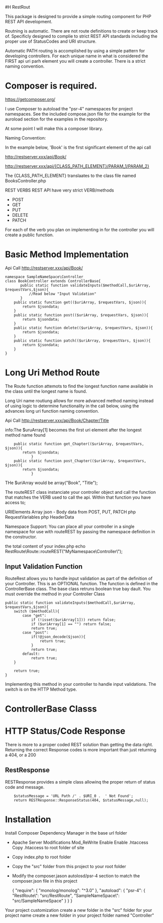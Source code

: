 #H RestRout

This package is designed to provide a simple routing component for PHP REST API development.

Routning is automatic. There are not route definitions to create or keep track of. Specificly
designed to complie to strict REST API standards including the proper use of StatusCodes and
URI structure.

Automatic PATH routing is accomplished by using a simple pattern for developing controllers.
For each unique name in what is considered the FIRST api uri parh element you will create a
controller. There is a strict naming convention.

Composer is required.
=====
https://getcomposer.org/

I use Composer to autoload the "psr-4" namespaces for project namespaces. See the included compose.json file for the example for the auroload section for the examples in the repository.

At some point I will make this a composer library.


Naming Convention:

In the example below, 'Book' is the first significant element of the api call

http://restserver.xxx/api/Book/

http://restserver.xxx/api/{CLASS_PATH_ELEMENT}/PARAM_1/PARAM_2}

The {CLASS_PATH_ELEMENT} translaates to the class file named BooksController.php


REST VERBS
REST API have very strict VERB/methods

- POST
- GET
- PUT
- DELETE
- PATCH

For each of the verb you plan on implementing in for the controller you will create a public function.

Basic Method Implementation
=====

Api Call
http://restserver.xxx/api/Book/

	namespace SampleNameSpace\Controller
	class BookController extends ControllerBase{
	       public static function validateInputs($methodCall,$uriArray, $requestVars,$json){
	       	   //Read below "Input Validation"
	       }
		public static function get(($uriArray, $requestVars, $json)){
			return $jsondata;
		}
		public static function post(($uriArray, $requestVars, $json)){
			return $jsondata;
		}
		public static function delete(($uriArray, $requestVars, $json)){
			return $jsondata;
		}
		public static function patch(($uriArray, $requestVars, $json)){
			return $jsondata;
		}		
	}

Long Uri Method Route
=====

The Route function attemots to find the longest function name available in the class until the longest name is found.

Long Uri name routiung allows for more advanced method naming instead of using logic to determine functionality in the call below, using the advances long uri function naming convention.

Api Call
http://restserver.xxx/api/Book/Chapter/Title

info:The $uruArray[1] becomes the first uri element after the longest method name found
		
		public static function get_Chapter(($uriArray, $requestVars, $json)){
			return $jsondata;
                }
		public static function post_Chapter(($uriArray, $requestVars, $json)){
			return $jsondata;
                }
		
THe $uriArray would be array("Book", "Title");


The routeREST class instanciate your controller object and call the function that matches the VERB used to call the api.
Within that function you have access to;

URIElements Array
json - Body data from POST, PUT, PATCH
php RequestVariables
php HeaderData

Namespace Support:
You can place all your controller in a single namespace for use with routeREST by passing the namespace definition in the
constructor.

the total content of your index.php
	echo RestRoute\Route::routeREST("MyNamespace\\Controller\\");


Input Validation Function
------

RouteRest allows you to handle input validation as part of the definition of your Controller. This is an OPTIONAL function. The function is defined in the ControllerBase class. The base class retruns boolean true bay dault. You must override the method in your Controller Class

	public static function validateInputs($methodCall,$uriArray, $requestVars,$json){
		switch ($methodCall){
			case "get":
				if (!isset($uriArray[1])) return false;
				if ($uriArray[1] == "") return false;
				return true;
			case "post":
				if(!@json_decode($json)){
					return true;
				}
				return true;
			default:
				return true;
		}
		
		return true;
	}

Implementing this method in your controller to handle input validations. The switch is on the HTTP Method type.

ControllerBase Classs
=====


HTTP Status/Code Response
=========================
There is more to a proper coded REST solution than getting the data right. Returning the correct Response codes is more important than just returning a 404, or a 200

RestResponse
------------
RESTResponse provides a simple class allowinq the proper return of status code and message.

		$statusMessage = 'URL Path /' . $URI_0 .  ' Not Found';
		return RESTResponse::ResponseStatus(404, $statusMessage,null);

Installation
=====
Install Composer Dependency Manager in the base url folder

- Apache Server Modifications
	Mod_ReWrite Enable
	Enable .htaccess
	Copy .htaccess to root folder of site

- Copy index.php to root folder

- Copy the "src" folder from this project to your root folder

- Modify the composer.jason autolosd/psr-4 section to match the composer.json file in this project


	{
	    "require": {
		"monolog/monolog": "^3.0"
	    },
	     "autoload": {
	       "psr-4": {
			   "RestRoute\\": "src/RestRoute",
			   "SampleNameSpace\\": "src/SampleNameSpace"
			}
	   }
	}
	
Your project customization
create a new folder in the "src" folder for your project name
create a new folder in your project folder named "Controller"



			
